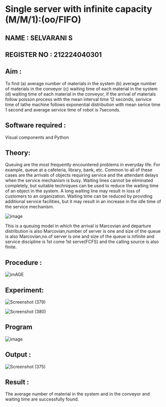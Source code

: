 # Single server with infinite capacity (M/M/1):(oo/FIFO)
## NAME : SELVARANI S
## REGISTER NO : 212224040301
## Aim :
To find (a) average number of materials in the system (b) average number of materials in the conveyor (c) waiting time of each material in the system (d) waiting time of each material in the conveyor, if the arrival  of materials follow poisson process with the mean interval time 12 seconds, serivice time of lathe machine follows exponential distribution with mean serice time 1 second and average service time of robot is 7seconds.

## Software required :
Visual components and Python

## Theory:
Queuing are the most frequently encountered problems in everyday life. For example, queue at a cafeteria, library, bank, etc. Common to all of these cases are the arrivals of objects requiring service and the attendant delays when the service mechanism is busy. Waiting lines cannot be eliminated completely, but suitable techniques can be used to reduce the waiting time of an object in the system. A long waiting line may result in loss of customers to an organization. Waiting time can be reduced by providing additional service facilities, but it may result in an increase in the idle time of the service mechanism.

![image](1.png)

This is a queuing model in which the arrival is Marcovian and departure distribution is also Marcovian,number of server is one and size of the queue is also Marcovian,no.of server is one and size of the queue is infinite and service discipline is 1st come 1st serve(FCFS) and the calling source is also finite.

## Procedure :

![imAGE](2.png)



## Experiment:
![Screenshot (379)](https://github.com/user-attachments/assets/928ab093-3151-4c8d-8b29-e7fb60f9d08d)

![Screenshot (380)](https://github.com/user-attachments/assets/15942764-8ae8-4d1b-9569-aa31b48e9fad)

 
## Program
![image](https://github.com/ramjan1729/Single-server-infinite-capacity---Markov-Model/assets/103921593/5f1fd58d-5929-4c51-89ea-4cef009e5bad)

## Output :
![Screenshot (375)](https://github.com/user-attachments/assets/05a60a8c-ebfd-49fb-8521-f5f9cf8434d5)

## Result :
The average number of material in the system and in the conveyor and waiting time are successfully found.
